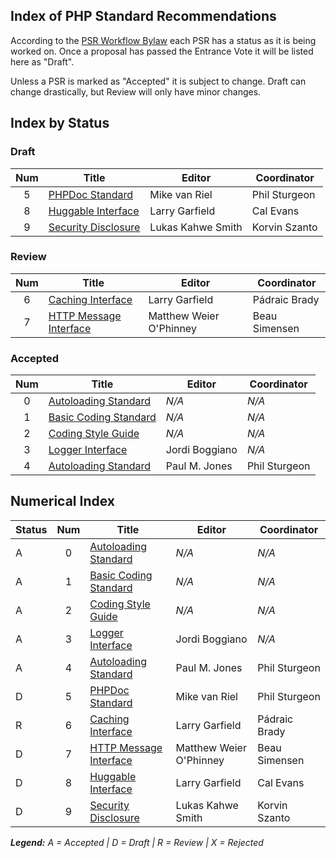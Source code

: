 ## Index of PHP Standard Recommendations

According to the [PSR Workflow Bylaw](https://github.com/php-fig/fig-standards/blob/master/bylaws/004-psr-workflow.md) each PSR has a status as it is being worked on. Once a proposal has passed the Entrance Vote it will be listed here as "Draft". 

Unless a PSR is marked as "Accepted" it is subject to change. Draft can change drastically, but Review will only have minor changes. 

## Index by Status

### Draft

| Num | Title                          | Editor                  |  Coordinator  |
|:---:|--------------------------------|-------------------------|---------------|
| 5   | [PHPDoc Standard][psr5]        | Mike van Riel           | Phil Sturgeon |
| 8   | [Huggable Interface][psr8]     | Larry Garfield          | Cal Evans     |
| 9   | [Security Disclosure][psr9]    | Lukas Kahwe Smith       | Korvin Szanto |

### Review

| Num | Title                          | Editor                  |  Coordinator  |
|:---:|--------------------------------|-------------------------|---------------|
| 6   | [Caching Interface][psr6]      | Larry Garfield          | Pádraic Brady |
| 7   | [HTTP Message Interface][psr7] | Matthew Weier O'Phinney | Beau Simensen |

### Accepted

| Num | Title                         | Editor         |  Coordinator  |
|:---:|-------------------------------|----------------|---------------|
| 0   | [Autoloading Standard][psr0]  | _N/A_          | _N/A_         |
| 1   | [Basic Coding Standard][psr1] | _N/A_          | _N/A_         |
| 2   | [Coding Style Guide][psr2]    | _N/A_          | _N/A_         |
| 3   | [Logger Interface][psr3]      | Jordi Boggiano | _N/A_         |
| 4   | [Autoloading Standard][psr4]  | Paul M. Jones  | Phil Sturgeon |

## Numerical Index

| Status | Num | Title                          | Editor                  |  Coordinator  |
|--------|:---:|--------------------------------|-------------------------|---------------|
| A      | 0   | [Autoloading Standard][psr0]   | _N/A_                   | _N/A_         |
| A      | 1   | [Basic Coding Standard][psr1]  | _N/A_                   | _N/A_         |
| A      | 2   | [Coding Style Guide][psr2]     | _N/A_                   | _N/A_         |
| A      | 3   | [Logger Interface][psr3]       | Jordi Boggiano          | _N/A_         |
| A      | 4   | [Autoloading Standard][psr4]   | Paul M. Jones           | Phil Sturgeon |
| D      | 5   | [PHPDoc Standard][psr5]        | Mike van Riel           | Phil Sturgeon |
| R      | 6   | [Caching Interface][psr6]      | Larry Garfield          | Pádraic Brady |
| D      | 7   | [HTTP Message Interface][psr7] | Matthew Weier O'Phinney | Beau Simensen |
| D      | 8   | [Huggable Interface][psr8]     | Larry Garfield          | Cal Evans     |
| D      | 9   | [Security Disclosure][psr9]    | Lukas Kahwe Smith       | Korvin Szanto |

_**Legend:** A = Accepted | D = Draft | R = Review | X = Rejected_

[psr0]: /psr/psr-0/
[psr1]: /psr/psr-1/
[psr2]: /psr/psr-2/
[psr3]: /psr/psr-3/
[psr4]: /psr/psr-4/
[psr5]: https://github.com/phpDocumentor/fig-standards/tree/master/proposed
[psr6]: https://github.com/Crell/fig-standards/blob/Cache/proposed/
[psr7]: https://github.com/php-fig/fig-standards/blob/master/proposed/http-message.md
[psr8]: https://github.com/php-fig/fig-standards/blob/master/proposed/psr-8-hug/psr-8-hug.md
[psr9]: https://github.com/php-fig/fig-standards/blob/master/proposed/security-disclosure.md
